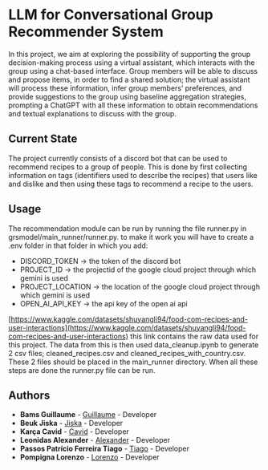 # LLM for Conversational Group Recommender System

In this project, we aim at exploring the possibility of supporting the group decision-making process using a
virtual assistant, which interacts with the group using a chat-based interface. Group members will be able
to discuss and propose items, in order to find a shared solution; the virtual assistant will process these
information, infer group members’ preferences, and provide suggestions to the group using baseline
aggregation strategies, prompting a ChatGPT with all these information to obtain recommendations and
textual explanations to discuss with the group.

## Current State

The project currently consists of a discord bot that can be used to recommend recipes to a group of people. This is done
by first collecting information on tags (identifiers used to describe the recipes) that users like and dislike and then
using these tags to recommend a recipe to the users.

## Usage

The recommendation module can be run by running the file runner.py in grsmodel/main_runner/runner.py.
to make it work you will have to create a .env folder in that folder in which you add:

* DISCORD_TOKEN -> the token of the discord bot
* PROJECT_ID -> the projectid of the google cloud project through which gemini is used
* PROJECT_LOCATION -> the location of the google cloud project through which gemini is used
* OPEN_AI_API_KEY -> the api key of the open ai api

[https://www.kaggle.com/datasets/shuyangli94/food-com-recipes-and-user-interactions](https://www.kaggle.com/datasets/shuyangli94/food-com-recipes-and-user-interactions)
this link contains the raw data used for this project. The data from this is then used data_cleanup.ipynb to generate
2 csv files; cleaned_recipes.csv and cleaned_recipes_with_country.csv. These 2 files should be placed in the main_runner
directory. When all these steps are done the runner.py file can be run.

## Authors

* **Bams Guillaume** - [Guillaume](https://github.com/Guil02) - Developer
* **Beuk Jiska** - [Jiska](https://github.com/jiskabeuk) - Developer
* **Karça Cavid** - [Cavid](https://github.com/Caviid) - Developer
* **Leonidas Alexander** - [Alexander](https://github.com/alexanderleonidas) - Developer
* **Passos Patrício Ferreira Tiago** - [Tiago](https://github.com/Tpf2906) - Developer
* **Pompigna Lorenzo** - [Lorenzo](https://github.com/Lozzio99) - Developer
